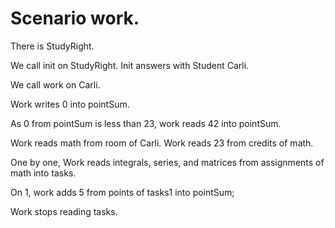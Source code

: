 
# Scenario work.

There is StudyRight.

We call init on StudyRight. 
Init answers with Student Carli.

We call work on Carli.

Work writes 0 into pointSum.

As 0 from pointSum is less than 23, work reads 42 into pointSum.

Work reads math from room of Carli. 
Work reads 23 from credits of math.

One by one, Work reads integrals, series, and matrices from assignments of math into tasks.

On 1, work adds 5 from points of tasks1 into pointSum;
 

Work stops reading tasks. 


<!--On run 1, work reads 5 from points of tasks1.-->


<!--Work reads 1 to 5, and 10 into points.-->
<!--Work reads series from taskList2 into task.-->
<!--Work reads points4 into four.-->


